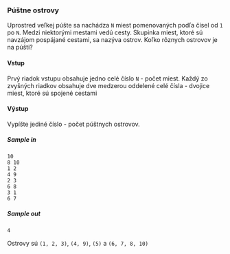 ### Púštne ostrovy
Uprostred veľkej púšte sa nachádza `N` miest pomenovaných podľa čísel od `1` po `N`. Medzi niektorými mestami vedú cesty. Skupinka miest, ktoré sú navzájom pospájané cestami, sa nazýva ostrov. Koľko rôznych ostrovov je na púšti?

#### Vstup
Prvý riadok vstupu obsahuje jedno celé číslo `N` - počet miest.
Každý zo zvyšných riadkov obsahuje dve medzerou oddelené celé čísla - dvojice miest, ktoré sú spojené cestami

#### Výstup
Vypíšte jediné číslo - počet púštnych ostrovov.

##### Sample in
```
10
8 10
1 2
4 9
2 3
6 8
3 1
6 7
```

##### Sample out
```
4
```
Ostrovy sú `(1, 2, 3)`, `(4, 9)`, `(5)` a `(6, 7, 8, 10)`
